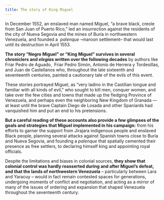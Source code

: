 ```yaml
---
title: The story of King Miguel
---
```


In December 1552, an enslaved man named Miguel, “a brave black, creole from San Juan of Puerto Rico,” led an insurrection against the residents of the city of Nueva Segovia and the mines of Buría in northwestern Venezuela, and founded a  _palenque_ –maroon settlement– that would last until its destruction in April 1553. 

**The story “Negro Miguel” or “King Miguel” survives in several chroniclers and _elegías_ written over the following decades** by authors like Friar Pedro de Aguado,  Friar Pedro Simón, Antonio de Herrera y Tordesillas, and Juan de Castellanos who, throughout the late sixteenth and seventeenth centuries, painted a cautionary tale of the evils of this event. 

These stories portrayed Miguel, as “very ladino in the Castilian tongue and familiar with all kinds of evil,” who sought to kill men, conquer women, and take over the few cities and towns that made up the fledging Province of Venezuela, and perhaps even the neighboring New Kingdom of Granada — at least until the brave Captain Diego de Losada and other Spaniards had vanquished him and put an end to his pretensions. 

**But a careful reading of these accounts also provide a few glimpses of the goals and strategies that Miguel implemented in his campaign:** from his efforts to garner the support from Jirajara indigenous people and enslaved Black people, planning several attacks against Spanish towns close to Buría and Nueva Segovia, and founding a _palenque_ that spatially cemented their presence as free settlers, to declaring himself king and appointing royal officials. 

Despite the limitations and biases in colonial sources, **they show that colonial control was hardly reasserted during and after Miguel’s defeat, and that the lands of northwestern Venezuela** – particularly between Lara and Yaracuy – would in fact remain contested spaces for generations, undergoing moments of conflict and negotiation, and acting as a mirror of many of the issues of ordering and expansion that shaped Venezuela throughout the seventeenth century.
